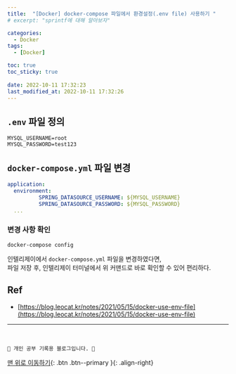 ```yaml
---
title:  "[Docker] docker-compose 파일에서 환경설정(.env file) 사용하기 "
# excerpt: "sprintf에 대해 알아보자"

categories:
  - Docker
tags:
  - [Docker]

toc: true
toc_sticky: true
 
date: 2022-10-11 17:32:23
last_modified_at: 2022-10-11 17:32:26
---
```

## `.env` 파일 정의
```
MYSQL_USERNAME=root
MYSQL_PASSWORD=test123
```


## `docker-compose.yml` 파일 변경
```yml
application:
  environment:
          SPRING_DATASOURCE_USERNAME: ${MYSQL_USERNAME}
          SPRING_DATASOURCE_PASSWORD: ${MYSQL_PASSWORD}
  ...
```

### 변경 사항 확인
```
docker-compose config
```
인텔리제이에서 `docker-compose.yml` 파일을 변경하였다면, <br>
파일 저장 후, 인텔리제이 터미널에서 위 커맨드로 바로 확인할 수 있어 편리하다.





## Ref
- [https://blog.leocat.kr/notes/2021/05/15/docker-use-env-file](https://blog.leocat.kr/notes/2021/05/15/docker-use-env-file)





***
<br>


    💛 개인 공부 기록용 블로그입니다. 👻

[맨 위로 이동하기](#){: .btn .btn--primary }{: .align-right}